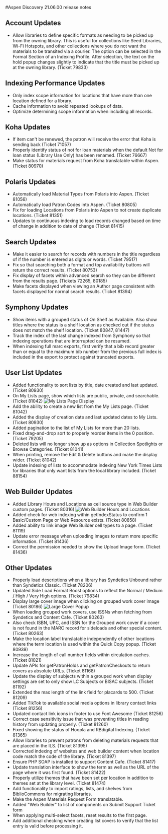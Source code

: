 #Aspen Discovery 21.06.00 release notes
## Account Updates
- Allow libraries to define specific formats as needing to be picked up from the owning library.  This is useful for collections like Seed Libraries, Wi-Fi Hotspots, and other collections where you do not want the materials to be transited via a courier. The option can be selected in the Format Section of an Indexing Profile.  After selection, the text on the hold popup changes slightly to indicate that the title must be picked up at the owning library. (Ticket 79833) 

## Indexing Performance Updates
- Only index scope information for locations that have more than one location defined for a library. 
- Cache information to avoid repeated lookups of data. 
- Optimize determining scope information when including all records.

## Koha Updates
- If item can't be renewed, the patron will receive the error that Koha is sending back (Ticket 71057)
- Properly identify status of not for loan materials when the default Not for loan status (Library Use Only) has been renamed. (Ticket 76667)  
- Make status for materials request from Koha translatable within Aspen. (Ticket 80970)

## Polaris Updates
- Automatically load Material Types from Polaris into Aspen. (Ticket 81056)
- Automatically load Patron Codes into Aspen. (Ticket 80805)
- Fix for loading Locations from Polaris into Aspen to not create duplicate locations. (Ticket 81351)
- Updates to continuous indexing to load records changed based on time of change in addition to date of change (Ticket 81415)

## Search Updates
- Make it easier to search for records with numbers in the title regardless of if the number is entered as digits or words. (Ticket 79517)
- Fix so that searching both a format and top availability buttons will return the correct results. (Ticket 80753)
- Fix display of facets within advanced search so they can be different from the results page. (Tickets 72265, 80185)  
- Make facets displayed when viewing an Author page consistent with facets displayed for normal search results. (Ticket 81394)

## Symphony Updates
- Show items with a grouped status of On Shelf as Available.  Also show titles where the status is a shelf location as checked out if the status does not match the shelf location. (Ticket 80847, 81447)
- Track the index of the last change indexed from Symphony so that indexing operations that are interrupted can be resumed.
- When indexing full marc exports, first verify that a bib record greater than or equal to the maximum bib number from the previous full index is included in the export to protect against truncated exports. 

## User List Updates
- Added functionality to sort lists by title, date created and last updated. (Ticket 80930)
- On My Lists page, show which lists are public, private, and searchable. (Ticket 81042)
  ![My Lists Page Display](/release_notes/images/21_06_00_list_enhancements.png)
- Add the ability to create a new list from the My Lists page. (Ticket 81042)
- Added the display of creation date and last updated dates to My Lists. (Ticket 80930)
- Added pagination to the list of My Lists for more than 20 lists.
- Fixed drag-and-drop sort to properly reorder items in the 0 position. (Ticket 79205)
- Deleted lists will no longer show up as options in Collection Spotlights or Browse Categories. (Ticket 81041)
- When printing, remove the Edit & Delete buttons and make the display wider. (Ticket 81042)
- Update indexing of lists to accommodate indexing New York Times Lists for libraries that only want lists from the local library included. (Ticket 88154)

## Web Builder Updates
- Added Library Hours and Locations as cell source type in Web Builder custom pages. (Ticket 80316)
  ![Web Builder Hours and Locations](/release_notes/images/21_06_00_web_builder_hours_and_location.png)
- Added check for web indexing within getIndexStatus to confirm 1 Basic/Custom Page or Web Resource exists. (Ticket 80858)
- Added ability to link image Web Builder cell types to a page. (Ticket 81119)
- Update error message when uploading images to return more specific information. (Ticket 81436)
- Correct the permission needed to show the Upload Image form. (Ticket 81436)

## Other Updates
- Properly load descriptions when a library has Syndetics Unbound rather than Syndetics Classic. (Ticket 78206)
- Updated Side Load Format Boost options to reflect the Normal / Medium / High / Very High options. (Ticket 79834)
- Display large cover image when clicking on grouped work cover image (Ticket 80186)
  ![Large Cover Popup](/release_notes/images/21_06_00_large_cover_popup.png)
- When loading grouped work covers, use ISSNs when fetching from Syndetics and Content Cafe. (Ticket 80263)  
- Also check ISBN, UPC, and ISSN for the Grouped work cover if a cover is not found in the MARC record for sideloads and other special content. (Ticket 80263)
- Make the location label translatable independently of other locations where the term location is used within the Quick Copy popup. (Ticket 80939)
- Increase the length of call number fields within circulation caches. (Ticket 81021)
- Update APIs for getPatronHolds and getPatronCheckouts to return covers as absolute URLs. (Ticket 81168)  
- Update the display of subjects within a grouped work when display settings are set to only show LC Subjects or BISAC subjects. (Ticket 81192)
- Extended the max length of the link field for placards to 500. (Ticket 81209)
- Added TikTok to available social media options in library contact links (Ticket 81256)
- Updated contact link icons in footer to use Font Awesome (Ticket 81256)
- Correct case sensitivity issue that was preventing titles in reading history from updating properly. (Ticket 81260) 
- Fixed showing the status of Hoopla and RBdigital Indexing. (Ticket 81365)
- Allow libraries to prevent patrons from deleting materials requests that are placed in the ILS. (Ticket 81395) 
- Corrected indexing of websites and web builder content when location code match the code of the library.  (Ticket 81397)
- Ensure PHP SOAP is installed to support Content Cafe. (Ticket 81417)
- Update translation interface to show the term as well as the URL of the page where it was first found. (Ticket 81422) 
- Properly utilize themes that have been set per location in addition to themes set at the library level. (Ticket 81474) 
- Add functionality to import ratings, lists, and shelves from BiblioCommons for migrating libraries.   
- Make the Aspen Materials Request Form translatable.
- Added "Web Builder" to list of components on Submit Support Ticket form
- When applying multi-select facets, reset results to the first page.
- Add additional checking when creating list covers to verify that the list entry is valid before processing it. 
